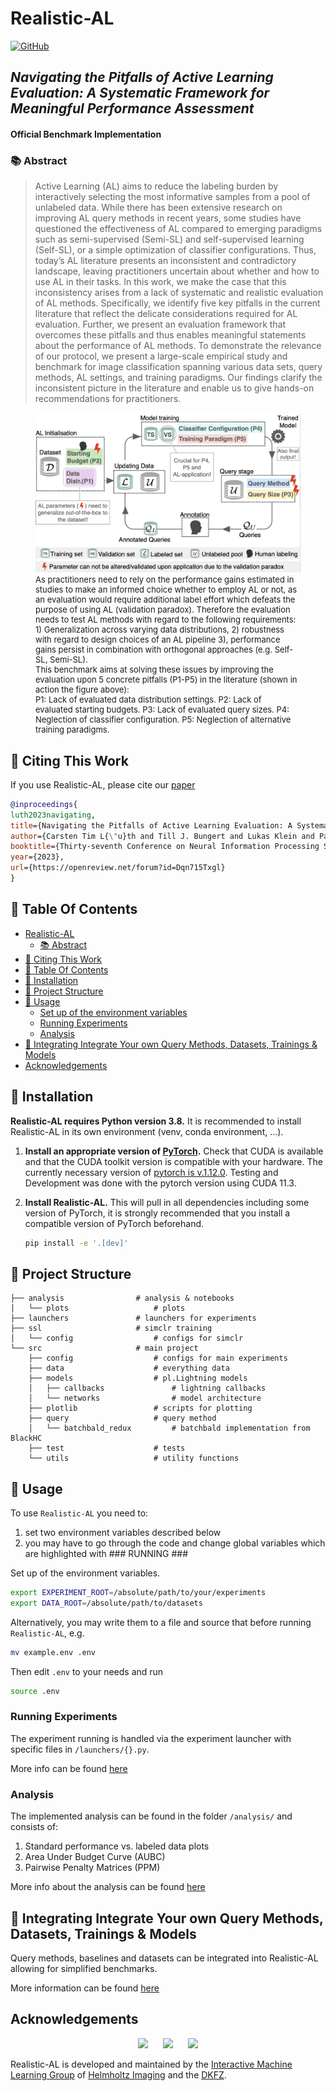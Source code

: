 <!-- # Active-Study -->

# Realistic-AL
<p align="">
    <!-- <img alt="GitHub Workflow Status" src="https://img.shields.io/github/actions/workflow/status/IML-DKFZ/fd-shifts/pytest.yml?branch=main&label=tests"> -->
    <a href="https://github.com/IML-DKFZ/realistic-al/blob/main/LICENSE">
    <img alt="GitHub" src="https://img.shields.io/github/license/IML-DKFZ/realistic-al">
    </a>
    <!-- <a href="https://github.com/IML-DKFZ/fd-shifts/releases">
        <img alt="GitHub release" src="https://img.shields.io/github/release/IML-DKFZ/fd-shifts.svg">
    </a>
    <a href="https://zenodo.org/badge/latestdoi/570145779"><img src="https://zenodo.org/badge/570145779.svg" alt="DOI"></a> -->
</p>

##  *Navigating the Pitfalls of Active Learning Evaluation: A Systematic Framework for Meaningful Performance Assessment*
#### Official Benchmark Implementation


### <a id="Abstract"></a> :books: Abstract
> Active Learning (AL) aims to reduce the labeling burden by interactively selecting the most informative samples from a pool of unlabeled data. While there has been extensive research on improving AL query methods in recent years, some studies have questioned the effectiveness of AL compared to emerging paradigms such as semi-supervised (Semi-SL) and self-supervised learning (Self-SL), or a simple optimization of classifier configurations. Thus, today’s AL literature presents an inconsistent and contradictory landscape, leaving practitioners uncertain about whether and how to use AL in their tasks. In this work, we make the case that this inconsistency arises from a lack of systematic and realistic evaluation of AL methods. Specifically, we identify five key pitfalls in the current literature that reflect the delicate considerations required for AL evaluation. Further, we present an evaluation framework that overcomes these pitfalls and thus enables meaningful statements about the performance of AL methods. To demonstrate the relevance of our protocol, we present a large-scale empirical study and benchmark for image classification spanning various data sets, query methods, AL settings, and training paradigms. Our findings clarify the inconsistent picture in the literature and enable us to give hands-on recommendations for practitioners.

<p align="center">
    <figure class="image">
        <img src="./docs/assets/al_loop.png">
        <figcaption style="font-size: small;">
        <!-- There is no consensus regarding the performance gain of AL methods over random sampling in the literature, especially with regard to the cold start problem and orthogonal developments s.a. self-supervised and semi-supervised learning.  -->
        As practitioners need to rely on the performance gains estimated in studies to make an informed choice whether to employ AL or not, as an evaluation would require additional label effort which defeats the purpose of using AL (validation paradox).
        Therefore the evaluation needs to test AL methods with regard to the following requirements: 1) Generalization across varying data distributions, 2) robustness with regard to design choices of an AL pipeline 3), performance gains persist in combination with orthogonal approaches (e.g. Self-SL, Semi-SL).<br>
		This benchmark aims at solving these issues by improving the evaluation upon 5 concrete pitfalls (P1-P5) in the literature (shown in action the figure above): <br>
        P1: Lack of evaluated data distribution settings. 
        P2: Lack of evaluated starting budgets.
        P3: Lack of evaluated query sizes.
        P4: Neglection of classifier configuration.
        P5: Neglection of alternative training paradigms.
        </figcaption>
    </figure>
</p>

## <a id="Citing"></a>:scroll: Citing This Work

If you use Realistic-AL, please cite our [paper](https://arxiv.org/abs/2301.10625)

```bibtex
@inproceedings{
luth2023navigating,
title={Navigating the Pitfalls of Active Learning Evaluation: A Systematic Framework for Meaningful Performance Assessment},
author={Carsten Tim L{\"u}th and Till J. Bungert and Lukas Klein and Paul F Jaeger},
booktitle={Thirty-seventh Conference on Neural Information Processing Systems},
year={2023},
url={https://openreview.net/forum?id=Dqn715Txgl}
}
```

## <a id="ToC"></a> :pushpin: Table Of Contents

- [Realistic-AL](#realistic-al)
  - [:books: Abstract](#Abstract)
- [:scroll: Citing This Work](#Citing)
- [:pushpin: Table Of Contents](#ToC)
- [:wrench: Installation](#Installation)
- [:open_file_folder: Project Structure](#Structure)
- [:rocket: Usage](#Usage)
  - [Set up of the environment variables](#set-up-of-the-environment-variables)
  - [Running Experiments](#running-experiments)
  - [Analysis](#analysis)
- [:hammer: Integrating Integrate Your own Query Methods, Datasets, Trainings & Models](#Integrating)
- [Acknowledgements](#acknowledgements)

## <a id="Installation"></a> :wrench: Installation

**Realistic-AL requires Python version 3.8.** It is recommended to
install Realistic-AL in its own environment (venv, conda environment, ...).

1. **Install an appropriate version of [PyTorch](https://pytorch.org/).** Check
   that CUDA is available and that the CUDA toolkit version is compatible with
   your hardware. The currently necessary version of
   [pytorch is v.1.12.0](https://pytorch.org/get-started/previous-versions/#v1120).
   Testing and Development was done with the pytorch version using CUDA 11.3.

2. **Install Realistic-AL.** This will pull in all dependencies including some
   version of PyTorch, it is strongly recommended that you install a compatible
   version of PyTorch beforehand.
   ```bash
   pip install -e '.[dev]'
   ```

## <a id="Structure"></a> :open_file_folder: Project Structure 
```
├── analysis                # analysis & notebooks
│   └── plots                   # plots
├── launchers               # launchers for experiments
├── ssl                     # simclr training 
│   └── config                  # configs for simclr
└── src                     # main project
    ├── config                  # configs for main experiments
    ├── data                    # everything data
    ├── models                  # pl.Lightning models 
    │   ├── callbacks               # lightning callbacks
    │   └── networks                # model architecture
    ├── plotlib                 # scripts for plotting
    ├── query                   # query method
    │   └── batchbald_redux         # batchbald implementation from BlackHC
    ├── test                    # tests
    └── utils                   # utility functions
```

## <a id="Usage"></a> :rocket: Usage

To use `Realistic-AL` you need to:
1. set two environment variables described below
2. you may have to go through the code and change global variables which are highlighted with ### RUNNING ###

Set up of the environment variables.

```bash
export EXPERIMENT_ROOT=/absolute/path/to/your/experiments
export DATA_ROOT=/absolute/path/to/datasets
```

Alternatively, you may write them to a file and source that before running
`Realistic-AL`, e.g.

```bash
mv example.env .env
```

Then edit `.env` to your needs and run

```bash
source .env
```



### Running Experiments
The experiment running is handled via the experiment launcher with specific files in `/launchers/{}.py`.

More info can be found [here](launchers/README.md)



### Analysis
The implemented analysis can be found in the folder `/analysis/` and consists of:
1. Standard performance vs. labeled data plots
2. Area Under Budget Curve (AUBC)
3. Pairwise Penalty Matrices (PPM)

More info about the analysis can be found [here](analysis/README.md)


## <a id="Integrating"></a> :hammer: Integrating Integrate Your own Query Methods, Datasets, Trainings & Models

Query methods, baselines and datasets can be integrated into Realistic-AL allowing for simplified benchmarks.

More information can be found [here](docs/integration.md)

## Acknowledgements

<p align="center">
  <img src="https://polybox.ethz.ch/index.php/s/I6VJEPrCDW9zbEE/download" width="190"> &nbsp;&nbsp;&nbsp;&nbsp;
  <img src="https://polybox.ethz.ch/index.php/s/kqDrOTTIzPFYPU7/download" width="91"> &nbsp;&nbsp;&nbsp;&nbsp;
  <img src="https://upload.wikimedia.org/wikipedia/commons/thumb/d/d9/Deutsches_Krebsforschungszentrum_Logo.svg/1200px-Deutsches_Krebsforschungszentrum_Logo.svg.png" width="270">
</p>

Realistic-AL is developed and maintained by the [Interactive Machine Learning Group](https://iml-dkfz.github.io) of [Helmholtz Imaging](https://helmholtz-imaging.de) and the [DKFZ](https://www.dkfz.de/en/index.html). 
